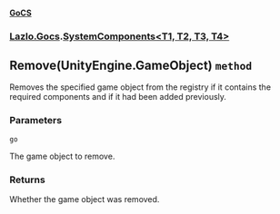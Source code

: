 #### [GoCS](./GoCS.md 'GoCS')
### [Lazlo.Gocs](./GoCS.md#Lazlo-Gocs 'Lazlo.Gocs').[SystemComponents&lt;T1, T2, T3, T4&gt;](./Lazlo-Gocs-SystemComponents-T1-_T2-_T3-_T4-.md 'Lazlo.Gocs.SystemComponents&lt;T1, T2, T3, T4&gt;')
## Remove(UnityEngine.GameObject) `method`
Removes the specified game object from the registry if it contains the required components and if it had been added previously.
### Parameters

<a name='Lazlo-Gocs-SystemComponents-T1-_T2-_T3-_T4--Remove(UnityEngine-GameObject)-go'></a>
`go`

The game object to remove.
### Returns
Whether the game object was removed.
